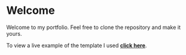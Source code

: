 # Welcome

Welcome to my portfolio. Feel free to clone the repository and make it yours.

To view a live example of the template I used **[click here](https://developerfolio.js.org/)**.

